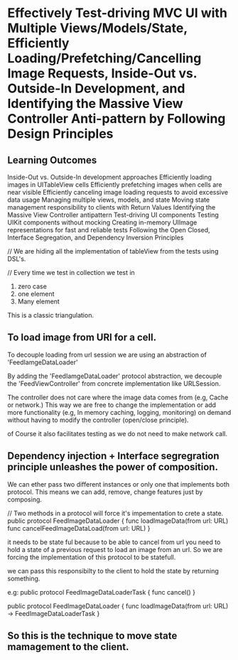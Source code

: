 
# Effectively Test-driving MVC UI with Multiple Views/Models/State, Efficiently Loading/Prefetching/Cancelling Image Requests, Inside-Out vs. Outside-In Development, and Identifying the Massive View Controller Anti-pattern by Following Design Principles



## Learning Outcomes
Inside-Out vs. Outside-In development approaches
Efficiently loading images in UITableView cells
Efficiently prefetching images when cells are near visible
Efficiently canceling image loading requests to avoid excessive data usage
Managing multiple views, models, and state
Moving state management responsibility to clients with Return Values
Identifying the Massive View Controller antipattern
Test-driving UI components
Testing UIKit components without mocking
Creating in-memory UIImage representations for fast and reliable tests
Following the Open Closed, Interface Segregation, and Dependency Inversion Principles

// We are hiding all the implementation of tableView from the tests using DSL's.

// Every time we test in collection we test in 
1. zero case 
2. one element
3. Many element

This is a classic triangulation.


## To load image from URl for a cell.

To decouple loading from url session we are using an abstraction of 'FeedIamgeDataLoader'

 By adding the 'FeedIamgeDataLoader' protocol abstraction, we decouple the 'FeedViewController' from concrete implementation like URLSession.
 
 The controller does not care where the image data comes from (e.g, Cache or network.) This way we are free to change the implementation or add more functionality (e.g, In memory caching, logging, monitoring) on demand without having to modify the controller (open/close principle).
 
 of Course it also facilitates testing as we do not need to make network call. 

## Dependency injection + Interface segregration principle unleashes the power of composition.

We can ether pass two different instances or only one that implements both protocol.
This means we can add, remove, change features just by composing. 

// Two methods in a protocol will force it's impementation to crete a state.
public protocol FeedImageDataLoader {
    func loadImageData(from url: URL)
    func cancelFeedImageDataLoad(from url: URL)
}

it needs to be state ful because to be able to cancel from url you need to hold a state of a previous request to load an image from an url.
So we are forcing the implementation of this protocol to be statefull.


we can pass this responsibilty to the client to hold the state by returning something.

e.g:
public protocol FeedImageDataLoaderTask {
    func cancel()
}

public protocol FeedImageDataLoader {
    func loadImageData(from url: URL) -> FeedImageDataLoaderTask
}

## So this is the technique to move state mamagement to the client.
